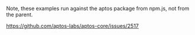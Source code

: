 Note, these examples run against the aptos package from npm.js, not from the parent.

https://github.com/aptos-labs/aptos-core/issues/2517
